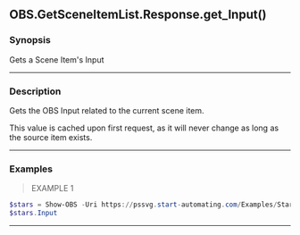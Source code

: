 OBS.GetSceneItemList.Response.get_Input()
-----------------------------------------

### Synopsis
Gets a Scene Item's Input

---

### Description

Gets the OBS Input related to the current scene item.

This value is cached upon first request, as it will never change as long as the source item exists.

---

### Examples
> EXAMPLE 1

```PowerShell
$stars = Show-OBS -Uri https://pssvg.start-automating.com/Examples/Stars.svg
$stars.Input
```

---
